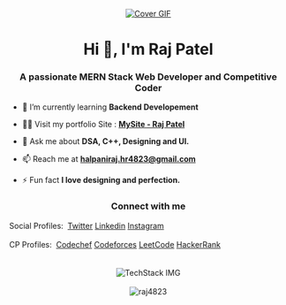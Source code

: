 <p align="center">
<!--   <a href="https://raj4823.github.io/MySite/" target="_blank" rel="noreferrer"><img src="https://github.com/RAJ4823/RAJ4823/assets/94529888/8abd6000-d825-4f6e-a093-008dd91ceb98" alt="Cover GIF"></a>
 -->
  <a href="https://raj4823.github.io/MySite/" target="_blank" rel="noreferrer"><img src="https://github.com/RAJ4823/RAJ4823/assets/94529888/e97dea16-e61a-470b-89ed-43a39e395441" alt="Cover GIF"></a>
</p>

<h1 align="center">Hi 👋, I'm Raj Patel</h1>
<h3 align="center">A passionate MERN Stack Web Developer and Competitive Coder</h3>

- 🌱 I’m currently learning **Backend Developement**

- 👨‍💻 Visit my portfolio Site : **[MySite - Raj Patel](https://raj4823.github.io/MySite/)**

- 💬 Ask me about **DSA, C++, Designing and UI.**

- 📫 Reach me at **halpaniraj.hr4823@gmail.com**

- ⚡ Fun fact **I love designing and perfection.**


<h3 align="center">Connect with me</h3>
<div style="display:flex;">
  <span>Social Profiles:</span> &nbsp;&nbsp;
  <a href="https://twitter.com/RAJ4823" target="blank">Twitter</a>        &nbsp;
  <a href="https://linkedin.com/in/RAJ4823" target="blank">Linkedin </a>  &nbsp;
  <a href="https://instagram.com/raj._.4" target="blank">Instagram</a>    &nbsp;
</div>

<br/>

<div style="display:flex;">
  <span >CP Profiles:</span>  &nbsp;&nbsp;
  <a href="https://www.codechef.com/users/the_247" target="blank">Codechef</a>  &nbsp;
  <a href="https://codeforces.com/profile/raj_4" target="blank">Codeforces</a>  &nbsp;
  <a href="https://www.leetcode.com/the_247" target="blank">LeetCode </a>       &nbsp;
  <a href="https://www.hackerrank.com/the_247" target="blank">HackerRank</a>    &nbsp;
</div>

<br/>
<br/>

<div align="center">
  <img src="https://github-readme-tech-stack.vercel.app/api/cards?title=Tech%20Stack&align=center&borderRadius=5&fontSize=20&lineHeight=10&lineCount=6&theme=github_dark_red&hideBg=true&line1=HTML5,Html5,E34F26;CSS3,Css3,1572B6;JavaScript,Javascript,F7DF1E;php,php,777BB4;&line2=mongodb,mongodb,47A248;express,express,FFFFFF;React,React,61DAFB;Node.js,node.js,339933;&line3=git,git,F05032;postman,postman,FF6C37;bootstrap,bootstrap,7952B3;linux,linux,FCC624;&line4=Figma,Figma,F24E1E;Canva,Canva,00C4CC;adobephotoshop,photoshop,31A8FF;GoogleChrome,extension,4285F4;&line5=Cplusplus,c%20plus%20plus,00599C;Java,Java,FC4C02;npm,npm,CB3837;github,github,3884FF;&line6=codeforces,codeforces,F6E05E;codechef,codechef,5B4638;LeetCode,LeetCode,FFA116;geeksforgeeks,GFG,2F8D46;" alt="TechStack IMG" />
  <br/>
  <br/>
  <img src="https://github-readme-stats.vercel.app/api/top-langs?username=raj4823&show_icons=true&theme=dracula&locale=en&layout=compact" alt="raj4823" />
</div>


